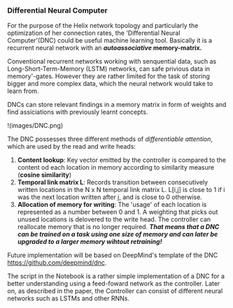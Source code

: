 ### Differential Neural Computer
For the purpose of the Helix network topology and particularly the optimization of her connection rates, the 'Differential Neural Computer'(DNC) could be useful machine learning tool.
Basically it is a recurrent neural network with an  ***autoassociative* memory-matrix.**

Conventional recurrent networks working with senquential data, such as Long-Short-Term-Memory (LSTM) networks, can safe privious data in memory'-gates. However they are rather limited for the task of storing bigger and more complex data, which the neural network would take to learn from.

DNCs can store relevant findings in a memory matrix in form of weights and find assiciations with previously learnt concepts.

!(images/DNC.png)

The DNC possesses three different methods of *differentiable attention*, which are used by the read and write heads:
1.  **Content lookup**:  Key vector emitted by the controller is compared to the content od each location in memory according to similarity measure (**cosine similarity**)
2. **Temporal link matrix L**: Records transition between consecutively written locations in the N x N temporal link matrix L. L[i,j] is close to 1 if i was the next location written after j, and is close to 0 otherwise.
3. **Allocation of memory for writing**: The 'usage' of each location is represented as a number between 0 and 1. A weighting that picks out unused locations is delovered to the write head. The controller can reallocate memory that is no longer required. ***That means that a DNC can be trained on a task using one size of memory and can later be upgraded to a larger memory wihtout retraining!***

Future implementation will be based on DeepMind's template of the DNC https://github.com/deepmind/dnc.

The script in the Notebook is a rather simple implementation of a DNC for a better understanding using a feed-foward network as the controller. Later on, as described in the paper, the Controller can consist of different neural networks such as LSTMs and other RNNs.
